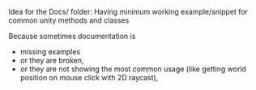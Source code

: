 Idea for the Docs/ folder: Having minimum working example/snippet for common unity methods and classes

Because sometimes documentation is
- missing examples
- or they are broken,
- or they are not showing the most common usage (like getting world position on mouse click with 2D raycast),
